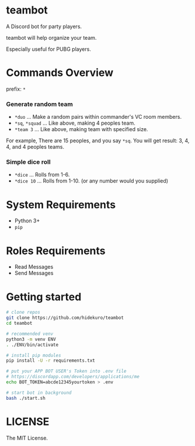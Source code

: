 # teambot

A Discord bot for party players.

teambot will help organize your team.

Especially useful for PUBG players.

# Commands Overview

prefix: `*`

### Generate random team

- `*duo` ... Make a random pairs within commander's VC room members.
- `*sq`, `*squad` ... Like above, making 4 peoples team.
- `*team 3` ... Like above, making team with specified size.

For example, There are 15 peoples, and you say `*sq`.
You will get result: 3, 4, 4, and 4 peoples teams.

### Simple dice roll

- `*dice` ... Rolls from 1-6.
- `*dice 10` ... Rolls from 1-10. (or any number would you supplied)

# System Requirements

- Python 3+
- `pip`

# Roles Requirements

- Read Messages
- Send Messages

# Getting started

```bash
# clone repos
git clone https://github.com/hidekuro/teambot
cd teambot

# recommended venv
python3 -m venv ENV
. ./ENV/bin/activate

# install pip modules
pip install -U -r requirements.txt

# put your APP BOT USER's Token into .env file
# https://discordapp.com/developers/applications/me
echo BOT_TOKEN=abcde12345yourtoken > .env

# start bot in background
bash ./start.sh
```

# LICENSE

The MIT License.
